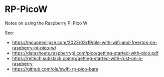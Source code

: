 # RP-PicoW
Notes on using the Raspberry PI Pico W

See:

* https://mcuoneclipse.com/2023/03/19/ble-with-wifi-and-freertos-on-raspberry-pi-pico-w/
* https://datasheets.raspberrypi.com/pico/getting-started-with-pico.pdf
* https://reltech.substack.com/p/getting-started-with-rust-on-a-raspberry
* https://github.com/ole/swift-rp-pico-bare
